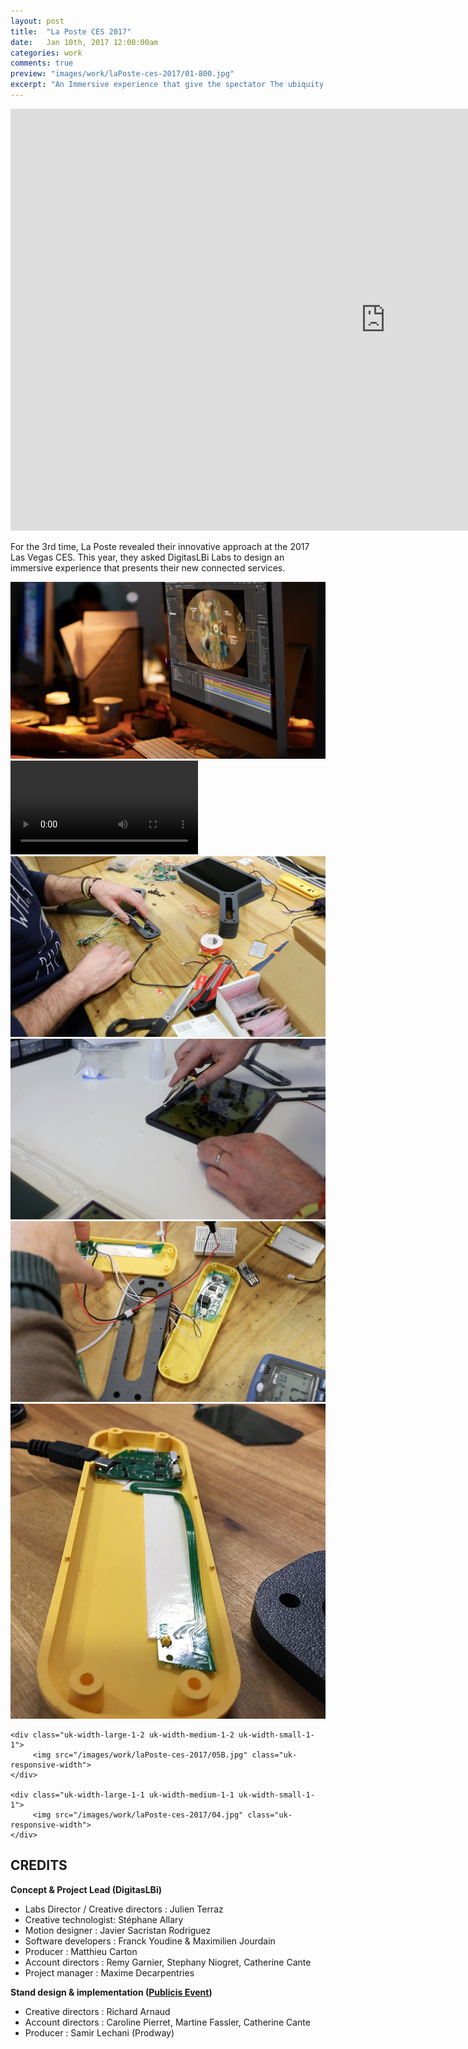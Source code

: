 ```yaml
---
layout: post
title:  "La Poste CES 2017"
date: 	Jan 10th, 2017 12:00:00am
categories: work
comments: true
preview: "images/work/laPoste-ces-2017/01-800.jpg"
excerpt: "An Immersive experience that give the spectator The ubiquity gift"
---
```



<iframe src="https://player.vimeo.com/video/202170516" width="1200" height="675" frameborder="0" webkitallowfullscreen mozallowfullscreen allowfullscreen class="uk-responsive-width"></iframe>



For the 3rd time, La Poste revealed their innovative approach at the 2017 Las Vegas CES. This year, they asked DigitasLBi Labs to design an immersive experience that presents their new connected services.





<div class="uk-grid" data-uk-grid-margin="">
    <div class="uk-width-large-1-2 uk-width-medium-1-2 uk-width-small-1-1">
         <img src="/images/work/laPoste-ces-2017/mytho.jpg" class="uk-responsive-width">
    </div>
    <div class="uk-width-large-1-2 uk-width-medium-1-2 uk-width-small-1-1">
    <video loop="" autoplay="">
        <source src="/images/work/laPoste-ces-2017/decode.mp4" type="video/mp4">
    </video>
    </div>
    <div class="uk-width-large-1-1 uk-width-medium-1-1 uk-width-small-1-1">
         <img src="/images/work/laPoste-ces-2017/01.jpg" class="uk-responsive-width">
    </div>
    <div class="uk-width-large-1-1 uk-width-medium-1-1 uk-width-small-1-1">
         <img src="/images/work/laPoste-ces-2017/02.jpg" class="uk-responsive-width">
    </div>
    <div class="uk-width-large-1-1 uk-width-medium-1-1 uk-width-small-1-1">
         <img src="/images/work/laPoste-ces-2017/03.jpg" class="uk-responsive-width">
    </div>
    <div class="uk-width-large-1-2 uk-width-medium-1-2 uk-width-small-1-1">
         <img src="/images/work/laPoste-ces-2017/05A.jpg" class="uk-responsive-width">
    </div>

    <div class="uk-width-large-1-2 uk-width-medium-1-2 uk-width-small-1-1">
         <img src="/images/work/laPoste-ces-2017/05B.jpg" class="uk-responsive-width">
    </div>

    <div class="uk-width-large-1-1 uk-width-medium-1-1 uk-width-small-1-1">
         <img src="/images/work/laPoste-ces-2017/04.jpg" class="uk-responsive-width">
    </div>
</div>





## CREDITS

**Concept & Project Lead (DigitasLBi)**

  - Labs Director / Creative directors : Julien Terraz
  - Creative technologist: Stéphane Allary
  - Motion designer : Javier Sacristan Rodriguez
  - Software developers : Franck Youdine & Maximilien Jourdain
  - Producer : Matthieu Carton
  - Account directors : Remy Garnier, Stephany Niogret, Catherine Cante
  - Project manager : Maxime Decarpentries


**Stand design & implementation ([Publicis Event](https://www.publicisevents.com/))**

  - Creative directors : Richard Arnaud
  - Account directors : Caroline Pierret, Martine Fassler, Catherine Cante
  - Producer : Samir Lechani (Prodway)





